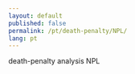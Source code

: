 ```yaml
---
layout: default
published: false
permalink: /pt/death-penalty/NPL/
lang: pt
---
```


death-penalty analysis NPL
